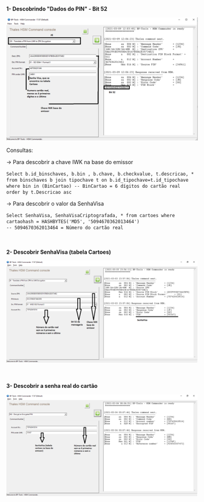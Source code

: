 **1- Descobrindo "Dados do PIN" - Bit 52**

![image.png](/.attachments/image-fc424b51-6d15-4f79-b6c6-beac0bfc6541.png)

Consultas:

-> Para descobrir a chave IWK na base do emissor
```
Select b.id_binschaves, b.bin , b.chave, b.checkvalue, t.descricao, *
from binschaves b join tipochave t on b.id_tipochave=t.id_tipochave
where bin in (BinCartao) -- BinCartao = 6 dígitos do cartão real
order by t.Descricao asc
```

-> Para descobrir o valor da SenhaVisa
```
Select SenhaVisa, SenhaVisaCriptografada, * from cartoes where cartaohash = HASHBYTES('MD5', '5094670362013464')
-- 5094670362013464 = Número do cartão real
```
<br></br>
**2- Descobrir SenhaVisa (tabela Cartoes)**

![image.png](/.attachments/image-ba44da46-ae57-44a1-bac0-7e91e255c407.png)

<br></br>
**3- Descobrir a senha real do cartão**

![image.png](/.attachments/image-040a63d5-c026-4158-a8d0-9aab73ce41a8.png)


